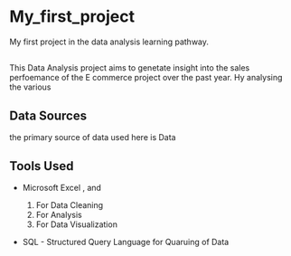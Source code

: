 # My_first_project
My first project in the data analysis learning pathway.

## 
This Data Analysis project aims to genetate insight into the sales perfoemance of the E commerce project over the past year. Hy analysing the various

## Data Sources
the primary source of data used here is Data

## Tools Used
- Microsoft Excel ,  and 
  1.  For Data Cleaning
  2.  For Analysis
  3.  For Data Visualization
    
- SQL - Structured Query Language for Quaruing of Data
